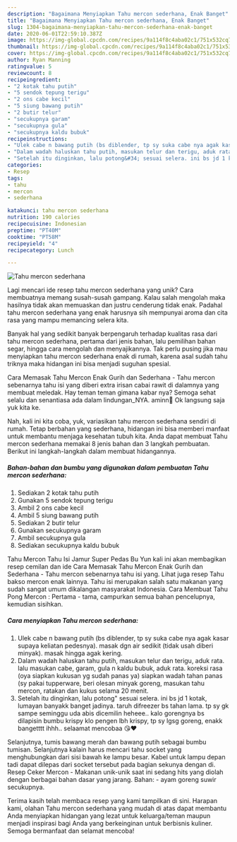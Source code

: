 ```yaml
---
description: "Bagaimana Menyiapkan Tahu mercon sederhana, Enak Banget"
title: "Bagaimana Menyiapkan Tahu mercon sederhana, Enak Banget"
slug: 1304-bagaimana-menyiapkan-tahu-mercon-sederhana-enak-banget
date: 2020-06-01T22:59:10.387Z
image: https://img-global.cpcdn.com/recipes/9a114f8c4aba02c1/751x532cq70/tahu-mercon-sederhana-foto-resep-utama.jpg
thumbnail: https://img-global.cpcdn.com/recipes/9a114f8c4aba02c1/751x532cq70/tahu-mercon-sederhana-foto-resep-utama.jpg
cover: https://img-global.cpcdn.com/recipes/9a114f8c4aba02c1/751x532cq70/tahu-mercon-sederhana-foto-resep-utama.jpg
author: Ryan Manning
ratingvalue: 5
reviewcount: 8
recipeingredient:
- "2 kotak tahu putih"
- "5 sendok tepung terigu"
- "2 ons cabe kecil"
- "5 siung bawang putih"
- "2 butir telur"
- "secukupnya garam"
- "secukupnya gula"
- "secukupnya kaldu bubuk"
recipeinstructions:
- "Ulek cabe n bawang putih (bs diblender, tp sy suka cabe nya agak kasar supaya keliatan pedesnya). masak dgn air sedikit (tidak usah diberi minyak). masak hingga agak kering."
- "Dalam wadah haluskan tahu putih, masukan telur dan terigu, aduk rata. lalu masukan cabe, garam, gula n kaldu bubuk, aduk rata. koreksi rasa (oya siapkan kukusan yg sudah panas ya) siapkan wadah tahan panas (sy pakai tupperware, beri olesan minyak goreng, masukan tahu mercon, ratakan dan kukus selama 20 menit."
- "Setelah itu dinginkan, lalu potong&#34; sesuai selera. ini bs jd 1 kotak, lumayan banyakk banget jadinya. taruh difreezer bs tahan lama. tp sy gk sampe seminggu uda abis dicemilin heheee.. kalo gorengnya bs dilapisin bumbu krispy klo pengen lbh krispy, tp sy lgsg goreng, enakk bangetttt ihhh.. selaamat mencobaa 😘❤️"
categories:
- Resep
tags:
- tahu
- mercon
- sederhana

katakunci: tahu mercon sederhana 
nutrition: 190 calories
recipecuisine: Indonesian
preptime: "PT40M"
cooktime: "PT58M"
recipeyield: "4"
recipecategory: Lunch

---
```



![Tahu mercon sederhana](https://img-global.cpcdn.com/recipes/9a114f8c4aba02c1/751x532cq70/tahu-mercon-sederhana-foto-resep-utama.jpg)

Lagi mencari ide resep tahu mercon sederhana yang unik? Cara membuatnya memang susah-susah gampang. Kalau salah mengolah maka hasilnya tidak akan memuaskan dan justru cenderung tidak enak. Padahal tahu mercon sederhana yang enak harusnya sih mempunyai aroma dan cita rasa yang mampu memancing selera kita.

Banyak hal yang sedikit banyak berpengaruh terhadap kualitas rasa dari tahu mercon sederhana, pertama dari jenis bahan, lalu pemilihan bahan segar, hingga cara mengolah dan menyajikannya. Tak perlu pusing jika mau menyiapkan tahu mercon sederhana enak di rumah, karena asal sudah tahu triknya maka hidangan ini bisa menjadi suguhan spesial.

Cara Memasak Tahu Mercon Enak Gurih dan Sederhana - Tahu mercon sebenarnya tahu isi yang diberi extra irisan cabai rawit di dalamnya yang membuat meledak. Hay teman teman gimana kabar nya? Semoga sehat selalu dan senantiasa ada dalam lindungan_NYA. aminn🤲 Ok langsung saja yuk kita ke.


Nah, kali ini kita coba, yuk, variasikan tahu mercon sederhana sendiri di rumah. Tetap berbahan yang sederhana, hidangan ini bisa memberi manfaat untuk membantu menjaga kesehatan tubuh kita. Anda dapat membuat Tahu mercon sederhana memakai 8 jenis bahan dan 3 langkah pembuatan. Berikut ini langkah-langkah dalam membuat hidangannya.

<!--inarticleads1-->

##### Bahan-bahan dan bumbu yang digunakan dalam pembuatan Tahu mercon sederhana:

1. Sediakan 2 kotak tahu putih
1. Gunakan 5 sendok tepung terigu
1. Ambil 2 ons cabe kecil
1. Ambil 5 siung bawang putih
1. Sediakan 2 butir telur
1. Gunakan secukupnya garam
1. Ambil secukupnya gula
1. Sediakan secukupnya kaldu bubuk


Tahu Mercon Tahu Isi Jamur Super Pedas Bu Yun kali ini akan membagikan resep cemilan dan ide Cara Memasak Tahu Mercon Enak Gurih dan Sederhana - Tahu mercon sebenarnya tahu isi yang. Lihat juga resep Tahu bakso mercon enak lainnya. Tahu isi merupakan salah satu makanan yang sudah sangat umum dikalangan masyarakat Indonesia. Cara Membuat Tahu Pong Mercon : Pertama - tama, campurkan semua bahan pencelupnya, kemudian sisihkan. 

<!--inarticleads2-->

##### Cara menyiapkan Tahu mercon sederhana:

1. Ulek cabe n bawang putih (bs diblender, tp sy suka cabe nya agak kasar supaya keliatan pedesnya). masak dgn air sedikit (tidak usah diberi minyak). masak hingga agak kering.
1. Dalam wadah haluskan tahu putih, masukan telur dan terigu, aduk rata. lalu masukan cabe, garam, gula n kaldu bubuk, aduk rata. koreksi rasa (oya siapkan kukusan yg sudah panas ya) siapkan wadah tahan panas (sy pakai tupperware, beri olesan minyak goreng, masukan tahu mercon, ratakan dan kukus selama 20 menit.
1. Setelah itu dinginkan, lalu potong&#34; sesuai selera. ini bs jd 1 kotak, lumayan banyakk banget jadinya. taruh difreezer bs tahan lama. tp sy gk sampe seminggu uda abis dicemilin heheee.. kalo gorengnya bs dilapisin bumbu krispy klo pengen lbh krispy, tp sy lgsg goreng, enakk bangetttt ihhh.. selaamat mencobaa 😘❤️


Selanjutnya, tumis bawang merah dan bawang putih sebagai bumbu tumisan. Selanjutnya kalain harus mencari tahu socket yang menghubungkan dari sisi bawah ke lampu besar. Kabel untuk lampu depan tadi dapat dilepas dari socket tersebut pada bagian sekunya dengan di. Resep Ceker Mercon - Makanan unik-unik saat ini sedang hits yang diolah dengan berbagai bahan dasar yang jarang. Bahan: - ayam goreng suwir secukupnya. 

Terima kasih telah membaca resep yang kami tampilkan di sini. Harapan kami, olahan Tahu mercon sederhana yang mudah di atas dapat membantu Anda menyiapkan hidangan yang lezat untuk keluarga/teman maupun menjadi inspirasi bagi Anda yang berkeinginan untuk berbisnis kuliner. Semoga bermanfaat dan selamat mencoba!
